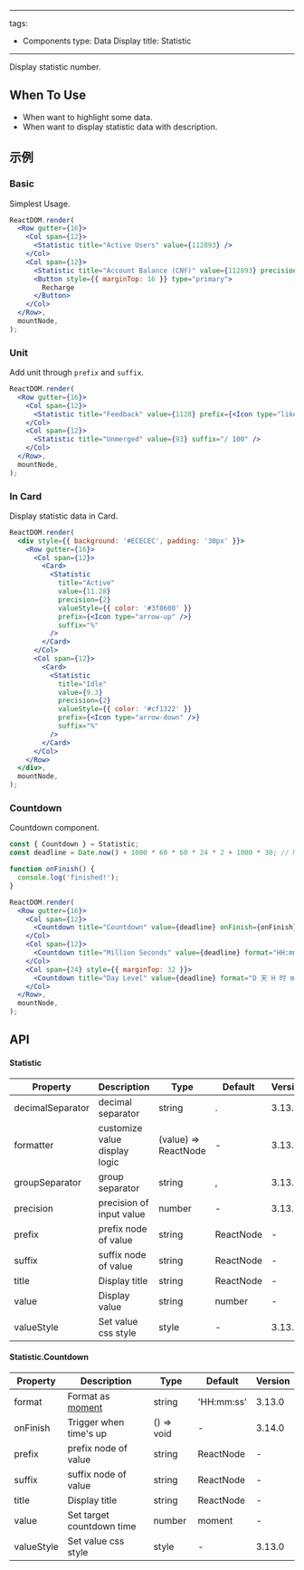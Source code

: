 ---
tags:
  - Components
type: Data Display
title: Statistic
-------

Display statistic number.

## When To Use

*   When want to highlight some data.
*   When want to display statistic data with description.

## 示例

### Basic

Simplest Usage.

```jsx live
ReactDOM.render(
  <Row gutter={16}>
    <Col span={12}>
      <Statistic title="Active Users" value={112893} />
    </Col>
    <Col span={12}>
      <Statistic title="Account Balance (CNY)" value={112893} precision={2} />
      <Button style={{ marginTop: 16 }} type="primary">
        Recharge
      </Button>
    </Col>
  </Row>,
  mountNode,
);
```

### Unit

Add unit through `prefix` and `suffix`.

```jsx live
ReactDOM.render(
  <Row gutter={16}>
    <Col span={12}>
      <Statistic title="Feedback" value={1128} prefix={<Icon type="like" />} />
    </Col>
    <Col span={12}>
      <Statistic title="Unmerged" value={93} suffix="/ 100" />
    </Col>
  </Row>,
  mountNode,
);
```

### In Card

Display statistic data in Card.

```jsx live
ReactDOM.render(
  <div style={{ background: '#ECECEC', padding: '30px' }}>
    <Row gutter={16}>
      <Col span={12}>
        <Card>
          <Statistic
            title="Active"
            value={11.28}
            precision={2}
            valueStyle={{ color: '#3f8600' }}
            prefix={<Icon type="arrow-up" />}
            suffix="%"
          />
        </Card>
      </Col>
      <Col span={12}>
        <Card>
          <Statistic
            title="Idle"
            value={9.3}
            precision={2}
            valueStyle={{ color: '#cf1322' }}
            prefix={<Icon type="arrow-down" />}
            suffix="%"
          />
        </Card>
      </Col>
    </Row>
  </div>,
  mountNode,
);
```

### Countdown

Countdown component.

```jsx live
const { Countdown } = Statistic;
const deadline = Date.now() + 1000 * 60 * 60 * 24 * 2 + 1000 * 30; // Moment is also OK

function onFinish() {
  console.log('finished!');
}

ReactDOM.render(
  <Row gutter={16}>
    <Col span={12}>
      <Countdown title="Countdown" value={deadline} onFinish={onFinish} />
    </Col>
    <Col span={12}>
      <Countdown title="Million Seconds" value={deadline} format="HH:mm:ss:SSS" />
    </Col>
    <Col span={24} style={{ marginTop: 32 }}>
      <Countdown title="Day Level" value={deadline} format="D 天 H 时 m 分 s 秒" />
    </Col>
  </Row>,
  mountNode,
);
```

## API

#### Statistic

| Property         | Description                   | Type                 | Default | Version |
| ---------------- | ----------------------------- | -------------------- | ------- | ------- |
| decimalSeparator | decimal separator             | string               | .       | 3.13.0  |
| formatter        | customize value display logic | (value) => ReactNode | -       | 3.13.0  |
| groupSeparator   | group separator               | string               | ,       | 3.13.0  |
| precision        | precision of input value      | number               | -       | 3.13.0  |
| prefix           | prefix node of value          | string | ReactNode  | -       | 3.13.0  |
| suffix           | suffix node of value          | string | ReactNode  | -       | 3.13.0  |
| title            | Display title                 | string | ReactNode  | -       | 3.13.0  |
| value            | Display value                 | string | number     | -       | 3.13.0  |
| valueStyle       | Set value css style           | style                | -       | 3.13.0  |

#### Statistic.Countdown

| Property | Description | Type | Default | Version |
| --- | --- | --- | --- | --- |
| format | Format as [moment](http://momentjs.com/) | string | 'HH:mm:ss' | 3.13.0 |
| onFinish | Trigger when time's up | () => void | - | 3.14.0 |
| prefix | prefix node of value | string | ReactNode | - | 3.13.0 |
| suffix | suffix node of value | string | ReactNode | - | 3.13.0 |
| title | Display title | string | ReactNode | - | 3.13.0 |
| value | Set target countdown time | number | moment | - | 3.13.0 |
| valueStyle | Set value css style | style | - | 3.13.0 |

